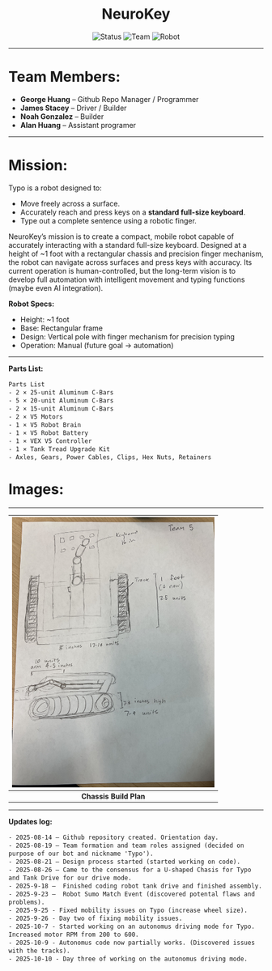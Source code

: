 
<h1 align="center">NeuroKey</h1>

<div align="center">

![Status](https://img.shields.io/badge/Status-In%20Progress-blue)
![Team](https://img.shields.io/badge/Team-4%20Members-purple)
![Robot](https://img.shields.io/badge/Robot-Typo-orange)

</div>


---

# Team Members:
- **George Huang** – Github Repo Manager / Programmer
- **James Stacey** – Driver / Builder
- **Noah Gonzalez** – Builder
- **Alan Huang** – Assistant programer
---

# Mission:
Typo is a robot designed to:  
- Move freely across a surface.  
- Accurately reach and press keys on a **standard full-size keyboard**.  
- Type out a complete sentence using a robotic finger.  

NeuroKey’s mission is to create a compact, mobile robot capable of accurately interacting with a standard full-size keyboard.
Designed at a height of ~1 foot with a rectangular chassis and precision finger mechanism, the robot can navigate across surfaces and press keys with accuracy. Its current operation is human-controlled, but the long-term vision is to develop full automation with intelligent movement and typing functions (maybe even AI integration).

**Robot Specs:**  
- Height: ~1 foot  
- Base: Rectangular frame  
- Design: Vertical pole with finger mechanism for precision typing  
- Operation: Manual (future goal → automation)  

---

**Parts List:**
```ansi
Parts List
- 2 × 25-unit Aluminum C-Bars  
- 5 × 20-unit Aluminum C-Bars  
- 2 × 15-unit Aluminum C-Bars  
- 2 × V5 Motors  
- 1 × V5 Robot Brain  
- 1 × V5 Robot Battery  
- 1 × VEX V5 Controller  
- 1 × Tank Tread Upgrade Kit  
- Axles, Gears, Power Cables, Clips, Hex Nuts, Retainers  
```
# Images:
---
| <kbd><img src="images/IMG_6245.jpeg" alt="Chassis Build Plan" width="400"></kbd> |
|:--:|
| **Chassis Build Plan** |
---

**Updates log:**
```ansi
- 2025-08-14 – Github repository created. Orientation day.
- 2025-08-19 – Team formation and team roles assigned (decided on purpose of our bot and nickname 'Typo').
- 2025-08-21 – Design process started (started working on code).
- 2025-08-26 – Came to the consensus for a U-shaped Chasis for Typo and Tank Drive for our drive mode.
- 2025-9-18 –  Finished coding robot tank drive and finished assembly.
- 2025-9-23 –  Robot Sumo Match Event (discovered potental flaws and problems).
- 2025-9-25 - Fixed mobility issues on Typo (increase wheel size).
- 2025-9-26 - Day two of fixing mobility issues.
- 2025-10-7 - Started working on an autonomus driving mode for Typo. Increased motor RPM from 200 to 600.
- 2025-10-9 - Autonomus code now partially works. (Discovered issues with the tracks).
- 2025-10-10 - Day three of working on the autonomus driving mode.
